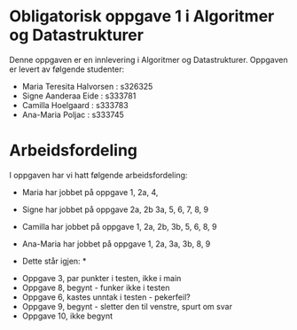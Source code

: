 # Obligatorisk oppgave 1 i Algoritmer og Datastrukturer

Denne oppgaven er en innlevering i Algoritmer og Datastrukturer. 
Oppgaven er levert av følgende studenter:
* Maria Teresita Halvorsen : s326325
* Signe Aanderaa Eide : s333781
* Camilla Hoelgaard : s333783
* Ana-Maria Poljac : s333745

# Arbeidsfordeling

I oppgaven har vi hatt følgende arbeidsfordeling:
* Maria har jobbet på oppgave 1, 2a, 4,
* Signe har jobbet på oppgave 2a, 2b 3a, 5, 6, 7, 8, 9
* Camilla har jobbet på oppgave 1, 2a, 2b, 3b, 5, 6, 8, 9
* Ana-Maria har jobbet på oppgave 1, 2a, 3a, 3b, 8, 9

* Dette står igjen: *
- Oppgave 3, par punkter i testen, ikke i main
- Oppgave 8, begynt - funker ikke i testen
- Oppgave 6, kastes unntak i testen - pekerfeil?
- Oppgave 9, begynt - sletter den til venstre, spurt om svar
- Oppgave 10, ikke begynt